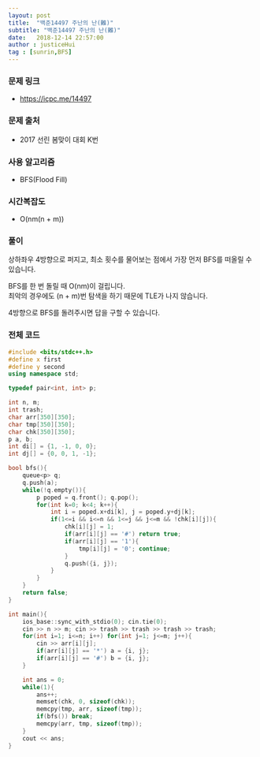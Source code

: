 ```yaml
---
layout: post
title:  "백준14497 주난의 난(難)"
subtitle: "백준14497 주난의 난(難)"
date:   2018-12-14 22:57:00
author : justiceHui
tag : [sunrin,BFS]
---
```


### 문제 링크
* https://icpc.me/14497

### 문제 출처
* 2017 선린 봄맞이 대회 K번

### 사용 알고리즘
* BFS(Flood Fill)

### 시간복잡도
* O(nm(n + m))

### 풀이
상하좌우 4방향으로 퍼지고, 최소 횟수를 물어보는 점에서 가장 먼저 BFS를 떠올릴 수 있습니다.<br>

BFS를 한 번 돌릴 때 O(nm)이 걸립니다.<br>
최악의 경우에도 (n + m)번 탐색을 하기 때문에 TLE가 나지 않습니다.

4방향으로 BFS를 돌려주시면 답을 구할 수 있습니다.

### 전체 코드
```cpp
#include <bits/stdc++.h>
#define x first
#define y second
using namespace std;

typedef pair<int, int> p;

int n, m;
int trash;
char arr[350][350];
char tmp[350][350];
char chk[350][350];
p a, b;
int di[] = {1, -1, 0, 0};
int dj[] = {0, 0, 1, -1};

bool bfs(){
	queue<p> q;
	q.push(a);
	while(!q.empty()){
		p poped = q.front(); q.pop();
		for(int k=0; k<4; k++){
			int i = poped.x+di[k], j = poped.y+dj[k];
			if(1<=i && i<=n && 1<=j && j<=m && !chk[i][j]){
				chk[i][j] = 1;
				if(arr[i][j] == '#') return true;
				if(arr[i][j] == '1'){
					tmp[i][j] = '0'; continue;
				}
				q.push({i, j});
			}
		}
	}
	return false;
}

int main(){
	ios_base::sync_with_stdio(0); cin.tie(0);
	cin >> n >> m; cin >> trash >> trash >> trash >> trash;
	for(int i=1; i<=n; i++) for(int j=1; j<=m; j++){
		cin >> arr[i][j];
		if(arr[i][j] == '*') a = {i, j};
		if(arr[i][j] == '#') b = {i, j};
	}

	int ans = 0;
	while(1){
		ans++;
		memset(chk, 0, sizeof(chk));
		memcpy(tmp, arr, sizeof(tmp));
		if(bfs()) break;
		memcpy(arr, tmp, sizeof(tmp));
	}
	cout << ans;
}
```
